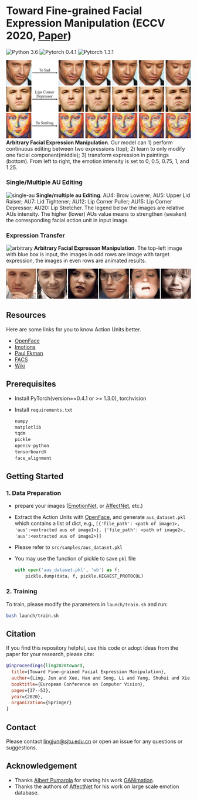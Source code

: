 # Toward Fine-grained Facial Expression Manipulation (ECCV 2020, [Paper](https://www.ecva.net/papers/eccv_2020/papers_ECCV/html/5989_ECCV_2020_paper.php))

![Python 3.6](https://img.shields.io/badge/python-3.5-green.svg?style=plastic)
![Pytorch 0.4.1](https://img.shields.io/badge/pytorch-0.4.1-green.svg?style=plastic)
![Pytorch 1.3.1](https://img.shields.io/badge/pytorch-1.3.1-green.svg?style=plastic)

![cover](./docs/cover.png)
**Arbitrary Facial Expression Manipulation**. Our model can 1) perform continuous editing between two expressions (top); 2) learn to only modify one facial component(middle); 3) transform expression in paintings (bottom). From left to right, the emotion intensity is set to 0, 0.5, 0.75, 1, and 1.25.


### Single/Multiple AU Editing
![single-au](./docs/single-au.png)
**Single/multiple au Editing**. AU4: Brow Lowerer; AU5: Upper Lid Raiser; AU7: Lid Tightener; AU12: Lip Corner Puller; AU15: Lip Corner Depressor; AU20: Lip Stretcher. The legend below the images are relative AUs intensity. The higher (lower) AUs value means to strengthen (weaken) the corresponding facial action unit in input image.

### Expression Transfer

![arbitrary](./docs/arbitrary-expression.png)
**Arbitrary Facial Expresson Manipulation**. The top-left image with blue box is input, the images in odd rows are image with target expression, the images in even rows are animated results.

![gif](./docs/gif.gif)

## Resources
Here are some links for you to know Action Units better.
- [OpenFace](https://github.com/TadasBaltrusaitis/OpenFace/wiki/Action-Units)
- [Imotions](https://imotions.com/blog/facial-action-coding-system/)
- [Paul Ekman](https://www.paulekman.com/facial-action-coding-system/)
- [FACS](https://www.cs.cmu.edu/~face/facs.htm)
- [Wiki](https://en.wikipedia.org/wiki/Facial_Action_Coding_System)

## Prerequisites
- Install PyTorch(version==0.4.1 or  >= 1.3.0), torchvision

- Install `requirements.txt`

  ```txt
  numpy
  matplotlib
  tqdm
  pickle
  opencv-python
  tensorboardX
  face_alignment
  ```

## Getting Started

### 1. Data Preparation

- prepare your images ([EmotionNet](http://cbcsl.ece.ohio-state.edu/EmotionNetChallenge/index.html), or [AffectNet](http://mohammadmahoor.com/affectnet/), etc.)

- Extract the Action Units with [OpenFace](https://github.com/TadasBaltrusaitis/OpenFace/wiki/Action-Units), and generate `aus_dataset.pkl` which contains  a list of dict, e.g., `[{'file_path': <path of image1>, 'aus':<extracted aus of image1>}, {'file_path': <path of image2>, 'aus':<extracted aus of image2>}]`

- Please refer to `src/samples/aus_dataset.pkl`

- You may use the function of pickle to save `pkl` file

  ```python
  with open('aus_dataset.pkl', 'wb') as f:
      pickle.dump(data, f, pickle.HIGHEST_PROTOCOL)
  ```

### 2. Training

To train, please modify the parameters in `launch/train.sh` and run:

```bash
bash launch/train.sh
```


## Citation
If you find this repository helpful, use this code or adopt ideas from the paper for your research, please cite:

```bibtex
@inproceedings{ling2020toward,
  title={Toward Fine-grained Facial Expression Manipulation},
  author={Ling, Jun and Xue, Han and Song, Li and Yang, Shuhui and Xie, Rong and Gu, Xiao},
  booktitle={European Conference on Computer Vision},
  pages={37--53},
  year={2020},
  organization={Springer}
}
```


## Contact
Please contact lingjun@sjtu.edu.cn or open an issue for any questions or suggestions.


## Acknowledgement
- Thanks [Albert Pumarola](https://www.albertpumarola.com/) for sharing his work [GANimation](https://github.com/albertpumarola/GANimation).
- Thanks the authors of [AffectNet](http://mohammadmahoor.com/affectnet/) for his work on large scale emotion database.
